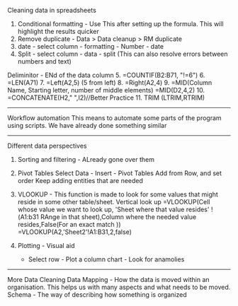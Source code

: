 Cleaning data in spreadsheets 
1. Conditional formatting - Use This after setting up the formula. This will highlight the results quicker
2. Remove duplicate - Data > Data cleanup > RM duplicate 
3. date - select column - formatting - Number - date 
4. Split - select column - data - split (This can also resolve errors between numbers and text)

Deliminitor - ENd of the data column 
5. =COUNTIF(B2:B71, "!=6")
6. =LEN(A71)
7. =Left(A2,5) (5 from left)
8. =Right(A2,4)
9. =MID(Column Name, Starting letter, number of middle elements)
=MID(D2,4,2)
10. =CONCATENATE(H2," ",I2)//Better Practice 
11. TRIM (LTRIM,RTRIM)

_________________________________________________________________________________________
Workflow automation 
This means to automate some parts of the program using scripts. 
We have already done something similar 

_________________________________________________________________________________________

Different data perspectives 
1. Sorting and filtering - ALready gone over them 
2. Pivot Tables 
   Select Data - Insert - Pivot Tables 
   Add from Row, and set order 
   Keep adding entities that are needed 

3. VLOOKUP - This function is made to look for some values that might reside in some other table/sheet. Vertical look up
   =VLOOKUP(Cell whose value we want to look up, 'Sheet where that value resides' !(A1:b31 RAnge in that sheet),Column where the needed value resides,False(For an exact match ))
   =VLOOKUP(A2,'Sheet2'!A1:B31,2,false) 

4. Plotting - Visual aid
   - Select row - Plot a column chart - Look for anamolies 

_________________________________________________________________________________________

More Data Cleaning 
Data Mapping - How the data is moved within an organisation. This helps us with many aspects and what needs to be moved. 
Schema - The way of describing how something is organized 